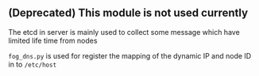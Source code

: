 ## (Deprecated) This module is not used currently

The etcd in server is mainly used to collect some message which have limited life time from nodes

`fog_dns.py` is used for register the mapping of the dynamic IP and node ID in to `/etc/host`
